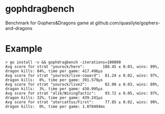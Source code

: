 # gophdragbench
Benchmark for Gophers&amp;Dragons game at github.com/quasilyte/gophers-and-dragons

# Example
```
> go install -v && gophdragbench -iterations=100000
Avg score for strat "yourock/hero":        108.45 ± 0.03, wins: 89%, dragon kills: 84%, time per game: 417.496µs
Avg score for strat "yourock/live-coward":  81.24 ± 0.02, wins: 97%, dragon kills:  0%, time per game: 391.579µs
Avg score for strat "yourock/live2":        82.00 ± 0.03, wins: 89%, dragon kills:  3%, time per game: 430.995µs
Avg score for strat "alik/WiningTactic":    93.72 ± 0.05, wins: 97%, dragon kills: 32%, time per game: 439.241µs
Avg score for strat "atercattus/First":     77.85 ± 0.02, wins: 99%, dragon kills:  0%, time per game: 1.870494ms
```
